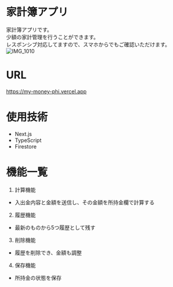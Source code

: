 # 家計簿アプリ
家計簿アプリです。<br>
少額の家計管理を行うことができます。<br>
レスポンシブ対応してますので、スマホからでもご確認いただけます。<br>
![IMG_1010](https://user-images.githubusercontent.com/93925287/224485455-938dc228-74d1-45ca-8bea-62738b49b51c.jpeg)

# URL
https://my-money-phi.vercel.app

# 使用技術
- Next.js
- TypeScript
- Firestore

# 機能一覧
1. 計算機能
 - 入出金内容と金額を送信し、その金額を所持金欄で計算する
2. 履歴機能
 - 最新のものから5つ履歴として残す
3. 削除機能
 - 履歴を削除でき、金額も調整
4. 保存機能
 - 所持金の状態を保存
